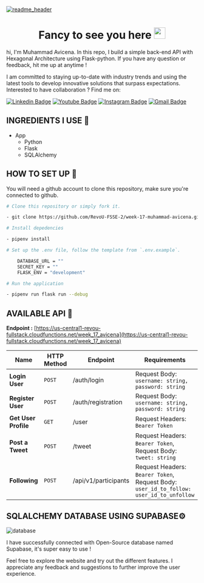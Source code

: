 [![readme_header](https://github.com/muhammad-avicena/profile/assets/49929404/b7b89034-8e25-4f25-a1a2-5665aa66448c)](https://avicena.dev/)

<h1 align="center">Fancy to see you here <img src="https://raw.githubusercontent.com/muhammad-avicena/profile/master/wave.gif" width="30px" height="30px" /> </h1>

hi, I'm Muhammad Avicena. In this repo, I build a simple back-end API with Hexagonal Architecture using Flask-python. If you have any question or feedback, hit me up at anytime !

I am committed to staying up-to-date with industry trends and using the latest tools to develop innovative solutions that surpass expectations.
Interested to have collaboration ? Find me on:

[![Linkedin Badge](https://img.shields.io/badge/-Muhammad_Avicena-blue?style=flat-square&logo=Linkedin&logoColor=white)](https://www.linkedin.com/in/muhammad-avicena/)
[![Youtube Badge](https://img.shields.io/badge/-Muhammad_Avicena-darkred?style=flat-square&logo=youtube&logoColor=white)](https://www.youtube.com/@MuhammadAvicena)
[![Instagram Badge](https://img.shields.io/badge/-ryuhideaki.dev-purple?style=flat-square&logo=instagram&logoColor=white)](https://www.instagram.com/ryuhideaki.dev/)
[![Gmail Badge](https://img.shields.io/badge/-cenarahmant.dev@gmail.com-c14438?style=flat-square&logo=Gmail&logoColor=white)](mailto:cenarahmant.dev@gmail.com)

## INGREDIENTS I USE 📜

- App
  - Python
  - Flask
  - SQLAlchemy

## HOW TO SET UP 📰

You will need a github account to clone this repository, make sure you're connected to github.

```bash
# Clone this repository or simply fork it.

- git clone https://github.com/RevoU-FSSE-2/week-17-muhammad-avicena.git

# Install depedencies

- pipenv install

# Set up the .env file, follow the template from `.env.example`.

    DATABASE_URL = ""
    SECRET_KEY = ""
    FLASK_ENV = "development"

# Run the application

- pipenv run flask run --debug
```

## AVAILABLE API 📰

**Endpoint :** [https://us-central1-revou-fullstack.cloudfunctions.net/week_17_avicena](https://us-central1-revou-fullstack.cloudfunctions.net/week_17_avicena)

| Name                 | HTTP Method | Endpoint             | Requirements                                                                            |
| -------------------- | ----------- | -------------------- | --------------------------------------------------------------------------------------- |
| **Login User**       | `POST`      | /auth/login          | Request Body: `username: string, password: string`                                      |
| **Register User**    | `POST`      | /auth/registration   | Request Body: `username: string, password: string`                                      |
| **Get User Profile** | `GET`       | /user                | Request Headers: `Bearer Token`                                                         |
| **Post a Tweet**     | `POST`      | /tweet               | Request Headers: `Bearer Token`, Request Body: `tweet: string`                          |
| **Following**        | `POST`      | /api/v1/participants | Request Headers: `Bearer Token`, Request Body: `user_id_to_follow: user_id_to_unfollow` |

## SQLALCHEMY DATABASE USING SUPABASE⚙️

![database](assets-github/database.png.png)

I have successfully connected with Open-Source database named Supabase, it's super easy to use !

Feel free to explore the website and try out the different features. I appreciate any feedback and suggestions to further improve the user experience.
